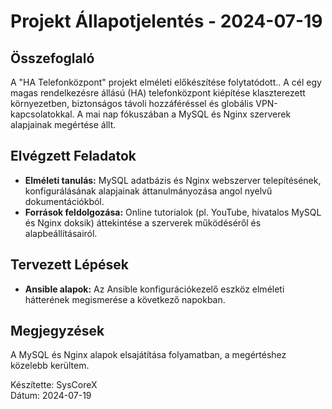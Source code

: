 # Projekt Állapotjelentés - 2024-07-19

## Összefoglaló
A "HA Telefonközpont" projekt elméleti előkészítése folytatódott.. A cél egy magas rendelkezésre állású (HA) telefonközpont kiépítése klaszterezett környezetben, biztonságos távoli hozzáféréssel és globális VPN-kapcsolatokkal. A mai nap fókuszában a MySQL és Nginx szerverek alapjainak megértése állt.

## Elvégzett Feladatok
- **Elméleti tanulás:** MySQL adatbázis és Nginx webszerver telepítésének, konfigurálásának alapjainak áttanulmányozása angol nyelvű dokumentációkból.
- **Források feldolgozása:** Online tutorialok (pl. YouTube, hivatalos MySQL és Nginx doksik) áttekintése a szerverek működéséről és alapbeállításairól.

## Tervezett Lépések
- **Ansible alapok:** Az Ansible konfigurációkezelő eszköz elméleti hátterének megismerése a következő napokban.

## Megjegyzések
A MySQL és Nginx alapok elsajátítása folyamatban, a megértéshez közelebb kerültem.

Készítette: SysCoreX  
Dátum: 2024-07-19